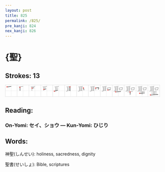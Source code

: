 ```yaml
---
layout: post
title: 825
permalink: /825/
pre_kanji: 824
nex_kanji: 826
---
```


# {聖}

## Strokes: 13

<div class="stroke"><img src="../images/E88196.png" /></div>

## Reading:

### On-Yomi: セイ、ショウ &mdash; Kun-Yomi: ひじり

## Words:

神聖(しんせい): holiness, sacredness, dignity

聖書(せいしょ): Bible, scriptures
